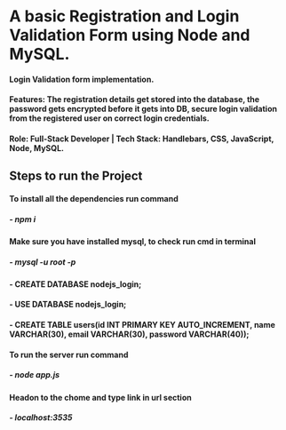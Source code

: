 # A basic Registration and Login Validation Form using Node and MySQL.

#### Login Validation form implementation.

#### Features: The registration details get stored into the database, the password gets encrypted before it gets into DB, secure login validation from the registered user on correct login credentials.

#### Role: Full-Stack Developer | Tech Stack: Handlebars, CSS, JavaScript, Node, MySQL.

## Steps to run the Project

#### To install all the dependencies run command

##### - npm i

#### Make sure you have installed mysql, to check run cmd in terminal

##### - mysql -u root -p

#### - CREATE DATABASE nodejs_login;

#### - USE DATABASE nodejs_login;

#### - CREATE TABLE users(id INT PRIMARY KEY AUTO_INCREMENT, name VARCHAR(30), email VARCHAR(30), password VARCHAR(40));

#### To run the server run command

##### - node app.js

#### Headon to the chome and type link in url section

##### - localhost:3535
